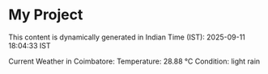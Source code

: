 # My Project

This content is dynamically generated in Indian Time (IST): 2025-09-11 18:04:33 IST


Current Weather in Coimbatore:
Temperature: 28.88 °C
Condition: light rain
